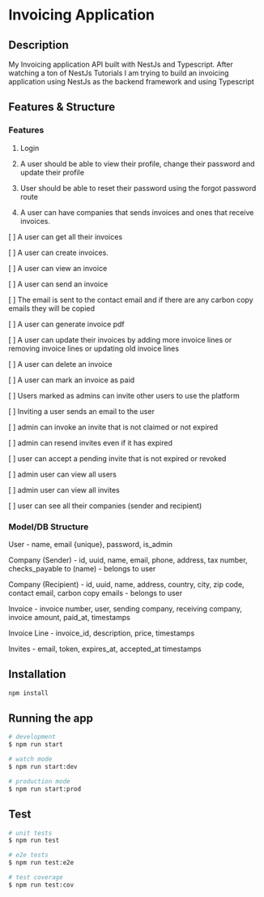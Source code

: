 # Invoicing Application

## Description

My Invoicing application API built with NestJs and Typescript. After watching a ton of NestJs Tutorials I am trying to build an invoicing application using NestJs as the backend framework and using Typescript

## Features & Structure

### Features

1. Login

2. A user should be able to view their profile, change their password and update their profile

3. User should be able to reset their password using the forgot password route

4. A user can have companies that sends invoices and ones that receive invoices.

[ ] A user can get all their invoices

[ ] A user can create invoices.

[ ] A user can view an invoice

[ ] A user can send an invoice

[ ] The email is sent to the contact email and if there are any carbon copy emails they will be copied

[ ] A user can generate invoice pdf

[ ] A user can update their invoices by adding more invoice lines or removing invoice lines or updating old invoice lines

[ ] A user can delete an invoice

[ ] A user can mark an invoice as paid

[ ] Users marked as admins can invite other users to use the platform

[ ] Inviting a user sends an email to the user

[ ] admin can invoke an invite that is not claimed or not expired

[ ] admin can resend invites even if it has expired

[ ] user can accept a pending invite that is not expired or revoked

[ ] admin user can view all users

[ ] admin user can view all invites

[ ] user can see all their companies (sender and recipient)

### Model/DB Structure

User - name, email {unique}, password, is_admin

Company (Sender) - id, uuid, name, email, phone, address, tax number, checks_payable to (name) - belongs to user

Company (Recipient) - id, uuid, name, address, country, city, zip code, contact email, carbon copy emails - belongs to user

Invoice - invoice number, user, sending company, receiving company, invoice amount, paid_at, timestamps

Invoice Line - invoice_id, description, price, timestamps

Invites - email, token, expires_at, accepted_at timestamps

## Installation

```bash
npm install
```

## Running the app

```bash
# development
$ npm run start

# watch mode
$ npm run start:dev

# production mode
$ npm run start:prod
```

## Test

```bash
# unit tests
$ npm run test

# e2e tests
$ npm run test:e2e

# test coverage
$ npm run test:cov
```

